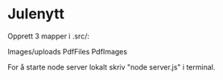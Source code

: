 # Julenytt

Opprett 3 mapper i .src/:

Images/uploads
PdfFiles
PdfImages

For å starte node server lokalt skriv "node server.js" i terminal.
